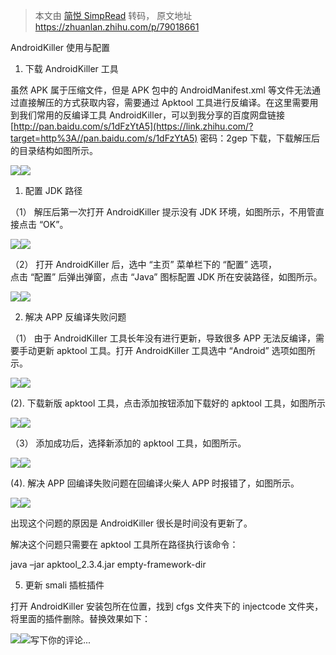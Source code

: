 > 本文由 [简悦 SimpRead](http://ksria.com/simpread/) 转码， 原文地址 https://zhuanlan.zhihu.com/p/79018661

AndroidKiller 使用与配置

1. 下载 AndroidKiller 工具

虽然 APK 属于压缩文件，但是 APK 包中的 AndroidManifest.xml 等文件无法通过直接解压的方式获取内容，需要通过 Apktool 工具进行反编译。在这里需要用到我们常用的反编译工具 AndroidKiller，可以到我分享的百度网盘链接 [http://pan.baidu.com/s/1dFzYtA5](https://link.zhihu.com/?target=http%3A//pan.baidu.com/s/1dFzYtA5) 密码：2gep 下载，下载解压后的目录结构如图所示。

![](https://pic4.zhimg.com/v2-41d8befbcd90bed44a0c33b76ab6182f_b.jpg)![](https://pic4.zhimg.com/v2-41d8befbcd90bed44a0c33b76ab6182f_r.jpg)

1. 配置 JDK 路径

（1） 解压后第一次打开 AndroidKiller 提示没有 JDK 环境，如图所示，不用管直接点击 “OK”。

![](https://pic2.zhimg.com/v2-01d7dccf43fa707d383b648aaf4d854d_b.jpg)![](https://pic2.zhimg.com/80/v2-01d7dccf43fa707d383b648aaf4d854d_hd.jpg)

（2） 打开 AndroidKiller 后，选中 “主页” 菜单栏下的 “配置” 选项，  
点击 “配置” 后弹出弹窗，点击 “Java” 图标配置 JDK 所在安装路径，如图所示。

![](https://pic4.zhimg.com/v2-9c460d2e4daae90622d38d320115f0ef_b.jpg)![](https://pic4.zhimg.com/v2-9c460d2e4daae90622d38d320115f0ef_r.jpg)

2. 解决 APP 反编译失败问题

（1） 由于 AndroidKiller 工具长年没有进行更新，导致很多 APP 无法反编译，需要手动更新 apktool 工具。打开 AndroidKiller 工具选中 “Android” 选项如图所示。

![](https://pic1.zhimg.com/v2-4167b4ea124bbea69922e6fa471d91f8_b.jpg)![](https://pic1.zhimg.com/v2-4167b4ea124bbea69922e6fa471d91f8_r.jpg)

(2). 下载新版 apktool 工具，点击添加按钮添加下载好的 apktool 工具，如图所示

![](https://pic1.zhimg.com/v2-60a033dede27300e5b1e10302975cdb8_b.jpg)![](https://pic1.zhimg.com/v2-60a033dede27300e5b1e10302975cdb8_r.jpg)

（3） 添加成功后，选择新添加的 apktool 工具，如图所示。

![](https://pic1.zhimg.com/v2-20873774fd4ba3c7305d9419e0c57ca8_b.jpg)![](https://pic1.zhimg.com/v2-20873774fd4ba3c7305d9419e0c57ca8_r.jpg)

(4). 解决 APP 回编译失败问题在回编译火柴人 APP 时报错了，如图所示。

![](https://pic3.zhimg.com/v2-8cee61a7731699d905c66276e545501e_b.jpg)![](https://pic3.zhimg.com/v2-8cee61a7731699d905c66276e545501e_r.jpg)

出现这个问题的原因是 AndroidKiller 很长是时间没有更新了。

解决这个问题只需要在 apktool 工具所在路径执行该命令：

java –jar apktool_2.3.4.jar empty-framework-dir

5. 更新 smali 插桩插件

打开 AndroidKiller 安装包所在位置，找到 cfgs 文件夹下的 injectcode 文件夹，将里面的插件删除。替换效果如下：

![](https://pic3.zhimg.com/v2-ef86ea232f4bdba48754c6bc127c39ce_b.jpg)![](https://pic3.zhimg.com/v2-ef86ea232f4bdba48754c6bc127c39ce_r.jpg)写下你的评论...